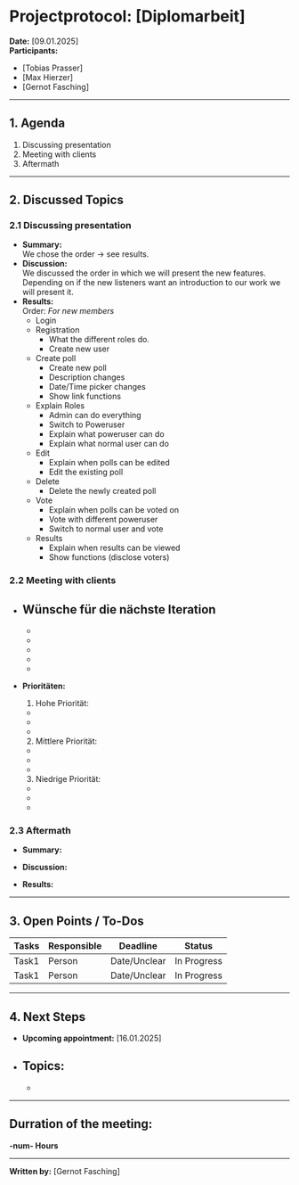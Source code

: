 # Projectprotocol: **[Diplomarbeit]**

**Date:** [09.01.2025]  
**Participants:**  
- [Tobias Prasser]  
- [Max Hierzer]  
- [Gernot Fasching]  

---

## 1. Agenda
1. Discussing presentation
2. Meeting with clients
3. Aftermath

---

## 2. Discussed Topics
### 2.1 Discussing presentation
- **Summary:**  
  We chose the order -> see results.
- **Discussion:**  
  We discussed the order in which we will present the new features. Depending on if the new listeners want an introduction to our work we will present it.
- **Results:**  
  Order:
    *For new members*
    - Login
    - Registration
      - What the different roles do.
      - Create new user
    - Create poll
      - Create new poll
      - Description changes
      - Date/Time picker changes
      - Show link functions
    - Explain Roles
      - Admin can do everything
      - Switch to Poweruser
      - Explain what poweruser can do
      - Explain what normal user can do
    - Edit
      - Explain when polls can be edited
      - Edit the existing poll
    - Delete 
      - Delete the newly created poll
    - Vote
      - Explain when polls can be voted on
      - Vote with different poweruser
      - Switch to normal user and vote 
    - Results
      - Explain when results can be viewed
      - Show functions (disclose voters)

### 2.2 Meeting with clients
- **Wünsche für die nächste Iteration**  
  - 
  - 
  - 
  - 
  - 
  - 

- **Prioritäten:**  
  1. Hohe Priorität:
    - 
    - 
    - 
  
  2. Mittlere Priorität:
    - 
    - 
    - 
  
  3. Niedrige Priorität:
    - 
    - 
    - 


### 2.3 Aftermath
- **Summary:**  
  
- **Discussion:**  
  
- **Results:**  
  

---

## 3. Open Points / To-Dos
| Tasks              | Responsible    | Deadline       | Status       |
|--------------------|----------------|----------------|--------------|
| Task1              | Person         | Date/Unclear   | In Progress  |
| Task1              | Person         | Date/Unclear   | In Progress  |

---

## 4. Next Steps
- **Upcoming appointment:** [16.01.2025]  
- **Topics:**  
  - 
  -   

---

## Durration of the meeting:
 **-num- Hours**

---

**Written by:** [Gernot Fasching]
